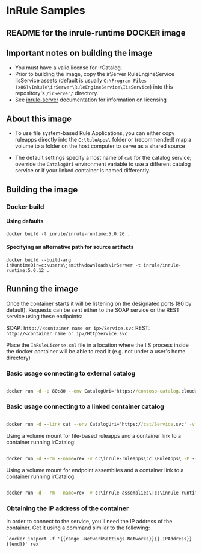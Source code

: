 # InRule Samples

## README for the inrule-runtime DOCKER image

## Important notes on building the image

* You must have a valid license for irCatalog.
* Prior to building the image, copy the irServer RuleEngineService IisService assets (default is usually `C:\Program Files (x86)\InRule\irServer\RuleEngineService\IisService`) into this repository's `/irServer/` directory.
* See [inrule-server](../inrule-server/) documentation for information on licensing

## About this image

* To use file system-based Rule Applications, you can either copy ruleapps directly into the `C:\RuleApps\` folder or (recommended) map a volume to a folder on the host computer to serve as a shared source

* The default settings specify a host name of `cat` for the catalog service; override the `CatalogUri` environment variable to use a different catalog service or if your linked container is named differently.

## Building the image

### Docker build

#### Using defaults

```docker build -t inrule/inrule-runtime:5.0.26 .```

#### Specifying an alternative path for source artifacts

```docker build --build-arg irRuntimeDir=c:\users\jsmith\downloads\irServer -t inrule/inrule-runtime:5.0.12 .```

## Running the image

Once the container starts it will be listening on the designated ports (80 by default). Requests can be sent either to the SOAP service or the REST service using these endpoints:

SOAP: `http://<container name or ip>/Service.svc`
REST: `http://<container name or ip>/HttpService.svc`

Place the `InRuleLicense.xml` file in a location where the IIS process inside the docker container will be able to read it (e.g. not under a user's home directory)

### Basic usage connecting to external catalog

```cmd

docker run -d -p 80:80 --env CatalogUri='https://contoso-catalog.cloudapp.net/Service.svc' -v '<HOST_LICENSE_DIRECTORY>:C:\ProgramData\InRule\SharedLicenses:ro' inrule/inrule-runtime:latest

```

### Basic usage connecting to a linked container catalog

```cmd

docker run -d --link cat --env CatalogUri='https://cat/Service.svc' -v '<HOST_LICENSE_DIRECTORY>:C:\ProgramData\InRule\SharedLicenses:ro' inrule/inrule-runtime:latest

```

Using a volume mount for file-based ruleapps and a container link to a container running irCatalog:

```cmd

docker run -d --rm --name=rex -v c:\inrule-ruleapps\:c:\RuleApps\ -P --link=cat -v '<HOST_LICENSE_DIRECTORY>:C:\ProgramData\InRule\SharedLicenses:ro' inrule/inrule-runtime:latest

```

Using a volume mount for endpoint assemblies and a container link to a container running irCatalog:

```cmd

docker run -d --rm --name=rex -v c:\inrule-assemblies\:c:\inrule-runtime\bin\EndpointAssemblies\ -P --link=cat -v '<HOST_LICENSE_DIRECTORY>:C:\ProgramData\InRule\SharedLicenses:ro' inrule/inrule-runtime:latest

```

### Obtaining the IP address of the container

In order to connect to the service, you'll need the IP address of the container. Get it using a command similar to the following:

    `docker inspect -f '{{range .NetworkSettings.Networks}}{{.IPAddress}}{{end}}' rex`